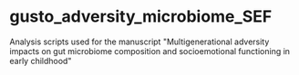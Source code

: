 # gusto_adversity_microbiome_SEF
Analysis scripts used for the manuscript "Multigenerational adversity impacts on gut microbiome composition and socioemotional functioning in early childhood"
